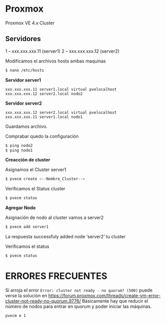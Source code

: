 # Proxmox
Proxmox VE 4.x Cluster 

## Servidores

1 – xxx.xxx.xxx.11 (server1)
2 – xxx.xxx.xxx.12 (server2)

Modificamos el archivos hosts ambas maquinas
```bash
$ nano /etc/hosts
```
<b>Servidor server1</b> 
```
xxx.xxx.xxx.11 server1.local virtual pvelocalhost
xxx.xxx.xxx.12 server2.local nodo2
```
<b>Servidor server2</b> 
```
xxx.xxx.xxx.12 server2.local virtual pvelocalhost
xxx.xxx.xxx.11 server1.local nodo1
```
Guardamos archivo.

Comprabar quedo la configuración

```bash
$ ping nodo2
$ ping nodo1
```
<b>Creacción de cluster</b>

Asignamos el Cluster server1
```bash
$ pvecm create <--Nombre_Cluster-->
```

Verificamos el Status cluster
```bash
$ pvecm status
```
<b>Agregar Nodo</b>

Asignación de nodo al cluster vamos a server2
```bash
$ pvecm add server1
```
La respuesta successfuly added node ‘server2’ tu cluster

Verificamos el status 
```bash
$ pvecm status
```

# ERRORES FRECUENTES

Si arroja el error `Error: cluster not ready - no quorum? (500)` puede verse la solución en https://forum.proxmox.com/threads/create-vm-error-cluster-not-ready-no-quorum.9776/
Básicamente hay que reducir el número de nodos para entrar en quorum y poder iniciar las máquinas.

```bash
pvecm e 1
```
